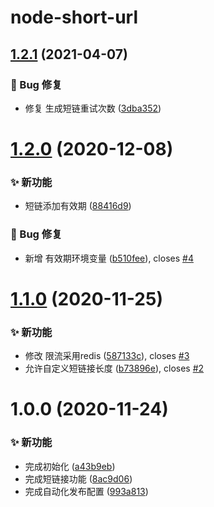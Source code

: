# node-short-url

## [1.2.1](https://github.com/CaoMeiYouRen/node-short-url/compare/v1.2.0...v1.2.1) (2021-04-07)


### 🐛 Bug 修复

* 修复 生成短链重试次数 ([3dba352](https://github.com/CaoMeiYouRen/node-short-url/commit/3dba352))

# [1.2.0](https://github.com/CaoMeiYouRen/node-short-url/compare/v1.1.0...v1.2.0) (2020-12-08)


### ✨ 新功能

* 短链添加有效期 ([88416d9](https://github.com/CaoMeiYouRen/node-short-url/commit/88416d9))


### 🐛 Bug 修复

* 新增 有效期环境变量 ([b510fee](https://github.com/CaoMeiYouRen/node-short-url/commit/b510fee)), closes [#4](https://github.com/CaoMeiYouRen/node-short-url/issues/4)

# [1.1.0](https://github.com/CaoMeiYouRen/node-short-url/compare/v1.0.0...v1.1.0) (2020-11-25)


### ✨ 新功能

* 修改 限流采用redis ([587133c](https://github.com/CaoMeiYouRen/node-short-url/commit/587133c)), closes [#3](https://github.com/CaoMeiYouRen/node-short-url/issues/3)
* 允许自定义短链接长度 ([b73896e](https://github.com/CaoMeiYouRen/node-short-url/commit/b73896e)), closes [#2](https://github.com/CaoMeiYouRen/node-short-url/issues/2)

# 1.0.0 (2020-11-24)


### ✨ 新功能

* 完成初始化 ([a43b9eb](https://github.com/CaoMeiYouRen/node-short-url/commit/a43b9eb))
* 完成短链接功能 ([8ac9d06](https://github.com/CaoMeiYouRen/node-short-url/commit/8ac9d06))
* 完成自动化发布配置 ([993a813](https://github.com/CaoMeiYouRen/node-short-url/commit/993a813))
